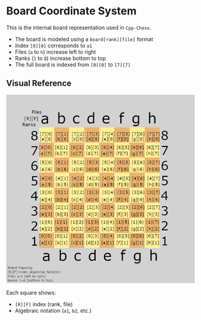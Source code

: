 # Board Coordinate System

This is the internal board representation used in `Cpp-Chess`.

- The board is modeled using a `board[rank][file]` format
- Index `[0][0]` corresponds to `a1`
- Files (`a` to `h`) increase left to right
- Ranks (`1` to `8`) increase bottom to top
- The full board is indexed from `[0][0]` to `[7][7]`

## Visual Reference

![Chess Board Mapping](../docs/board-map.png)

Each square shows:
- `[R][F]` index (rank, file)
- Algebraic notation (`a1`, `b2`, etc.)